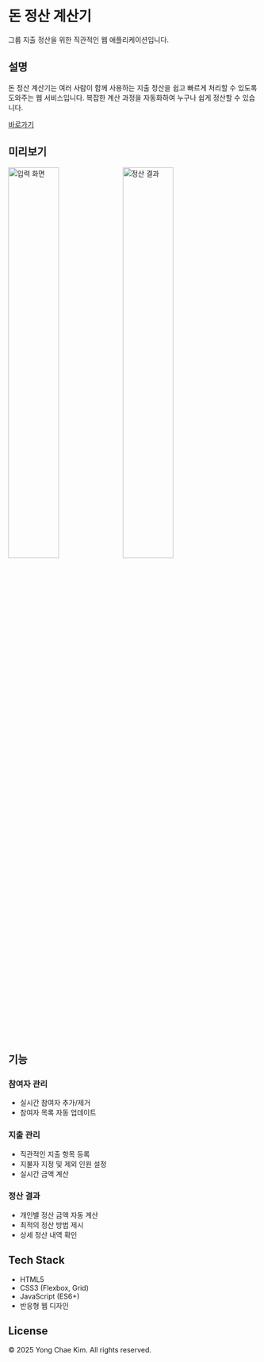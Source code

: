 # 돈 정산 계산기

그룹 지출 정산을 위한 직관적인 웹 애플리케이션입니다.

## 설명

돈 정산 계산기는 여러 사람이 함께 사용하는 지출 정산을 쉽고 빠르게 처리할 수 있도록 도와주는 웹 서비스입니다. 복잡한 계산 과정을 자동화하여 누구나 쉽게 정산할 수 있습니다.

[바로가기](https://97yong.github.io/money-settlement/)

## 미리보기

<img src="https://github.com/user-attachments/assets/76d5805e-d58b-4d7f-93fd-51b98f88c3ba" width="45%" alt="입력 화면">
<img src="https://github.com/user-attachments/assets/da0def5f-8494-4d2d-bb0f-90765c4fe325" width="45%" alt="정산 결과">

## 기능

### 참여자 관리
- 실시간 참여자 추가/제거
- 참여자 목록 자동 업데이트

### 지출 관리
- 직관적인 지출 항목 등록
- 지불자 지정 및 제외 인원 설정
- 실시간 금액 계산

### 정산 결과
- 개인별 정산 금액 자동 계산
- 최적의 정산 방법 제시
- 상세 정산 내역 확인

## Tech Stack

- HTML5
- CSS3 (Flexbox, Grid)
- JavaScript (ES6+)
- 반응형 웹 디자인

## License

© 2025 Yong Chae Kim. All rights reserved. 
